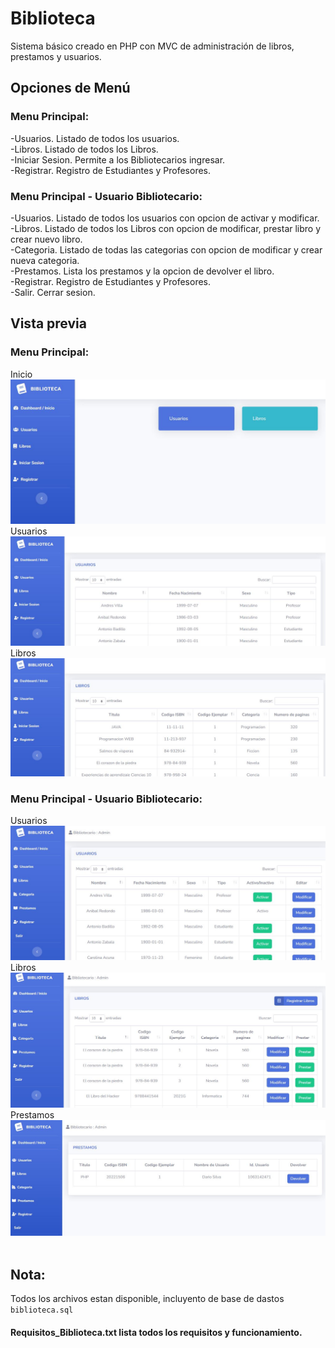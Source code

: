 # Biblioteca
Sistema básico creado en PHP con MVC de administración de libros, prestamos y usuarios.

## Opciones de Menú
### Menu Principal:
-Usuarios. Listado de todos los usuarios.<br>
-Libros. Listado de todos los Libros.<br>
-Iniciar Sesion. Permite a los Bibliotecarios ingresar.<br>
-Registrar. Registro de Estudiantes y Profesores.<br>

### Menu Principal - Usuario Bibliotecario:
-Usuarios. Listado de todos los usuarios con opcion de activar y modificar.<br>
-Libros. Listado de todos los Libros con opcion de modificar, prestar libro y crear nuevo libro.<br>
-Categoria. Listado de todas las categorias con opcion de modificar y crear nueva categoria.<br>
-Prestamos. Lista los prestamos y la opcion de devolver el libro.<br>
-Registrar. Registro de Estudiantes y Profesores.<br>
-Salir. Cerrar sesion.<br>

## Vista previa
### Menu Principal:
Inicio<br>
<img src="/Vista/img/Captura1.JPG" alt="Cap1"/><br>
Usuarios<br>
<img src="/Vista/img/Captura2.JPG" alt="Cap2"/><br>
Libros<br>
<img src="/Vista/img/Captura3.JPG" alt="Cap3"/><br>

### Menu Principal - Usuario Bibliotecario:
Usuarios<br>
<img src="/Vista/img/Captura4.JPG" alt="Cap4"/><br>
Libros<br>
<img src="/Vista/img/Captura5.JPG" alt="Cap5"/><br>
Prestamos<br>
<img src="/Vista/img/Captura6.JPG" alt="Cap6"/><br><br>

## Nota: 
Todos los archivos estan disponible, incluyento de base de dastos <code>biblioteca.sql</code>
#### Requisitos_Biblioteca.txt lista todos los requisitos y funcionamiento.
